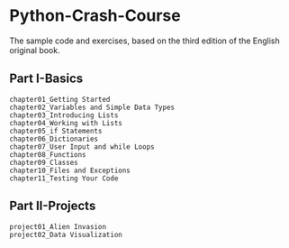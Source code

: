 # Python-Crash-Course
The sample code and exercises, based on the third edition of the English original book.
## Part I-Basics
    chapter01_Getting Started
    chapter02_Variables and Simple Data Types
    chapter03_Introducing Lists
    chapter04_Working with Lists
    chapter05_if Statements
    chapter06_Dictionaries
    chapter07_User Input and while Loops
    chapter08_Functions
    chapter09_Classes
    chapter10_Files and Exceptions
    chapter11_Testing Your Code
## Part II-Projects
    project01_Alien Invasion
    project02_Data Visualization
